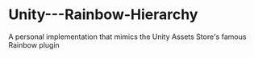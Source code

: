# Unity---Rainbow-Hierarchy
A personal implementation that mimics the Unity Assets Store's famous Rainbow plugin
